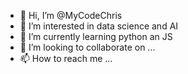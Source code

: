 - 👋 Hi, I’m @MyCodeChris
- 👀 I’m interested in data science and AI
- 🌱 I’m currently learning python an JS
- 💞️ I’m looking to collaborate on ...
- 📫 How to reach me ...

<!---
MyCodeChris/MyCodeChris is a ✨ special ✨ repository because its `README.md` (this file) appears on your GitHub profile.
You can click the Preview link to take a look at your changes.
--->
